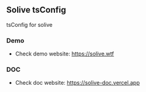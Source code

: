 ## Solive tsConfig

tsConfig for solive

### Demo
- Check demo website: https://solive.wtf

### DOC
- Check doc website: https://solive-doc.vercel.app
